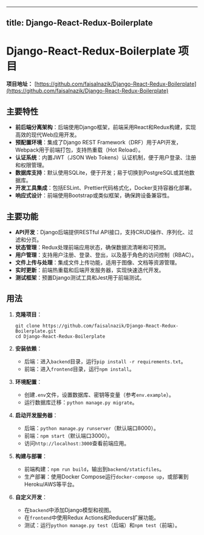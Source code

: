 
---
title: Django-React-Redux-Boilerplate
---

# Django-React-Redux-Boilerplate 项目

**项目地址：** [https://github.com/faisalnazik/Django-React-Redux-Boilerplate](https://github.com/faisalnazik/Django-React-Redux-Boilerplate)

## 主要特性
- **前后端分离架构**：后端使用Django框架，前端采用React和Redux构建，实现高效的现代Web应用开发。
- **预配置环境**：集成了Django REST Framework（DRF）用于API开发，Webpack用于前端打包，支持热重载（Hot Reload）。
- **认证系统**：内置JWT（JSON Web Tokens）认证机制，便于用户登录、注册和权限管理。
- **数据库支持**：默认使用SQLite，便于开发；易于切换到PostgreSQL或其他数据库。
- **开发工具集成**：包括ESLint、Prettier代码格式化，Docker支持容器化部署。
- **响应式设计**：前端使用Bootstrap或类似框架，确保跨设备兼容性。

## 主要功能
- **API开发**：Django后端提供RESTful API接口，支持CRUD操作、序列化、过滤和分页。
- **状态管理**：Redux处理前端应用状态，确保数据流清晰和可预测。
- **用户管理**：支持用户注册、登录、登出，以及基于角色的访问控制（RBAC）。
- **文件上传与处理**：集成文件上传功能，适用于图像、文档等资源管理。
- **实时更新**：前端热重载和后端开发服务器，实现快速迭代开发。
- **测试框架**：预置Django测试工具和Jest用于前端测试。

## 用法
1. **克隆项目**：
   ```
   git clone https://github.com/faisalnazik/Django-React-Redux-Boilerplate.git
   cd Django-React-Redux-Boilerplate
   ```

2. **安装依赖**：
   - 后端：进入`backend`目录，运行`pip install -r requirements.txt`。
   - 前端：进入`frontend`目录，运行`npm install`。

3. **环境配置**：
   - 创建`.env`文件，设置数据库、密钥等变量（参考`env.example`）。
   - 运行数据库迁移：`python manage.py migrate`。

4. **启动开发服务器**：
   - 后端：`python manage.py runserver`（默认端口8000）。
   - 前端：`npm start`（默认端口3000）。
   - 访问`http://localhost:3000`查看前端应用。

5. **构建与部署**：
   - 前端构建：`npm run build`，输出到`backend/staticfiles`。
   - 生产部署：使用Docker Compose运行`docker-compose up`，或部署到Heroku/AWS等平台。

6. **自定义开发**：
   - 在`backend`中添加Django模型和视图。
   - 在`frontend`中使用Redux Actions和Reducers扩展功能。
   - 测试：运行`python manage.py test`（后端）和`npm test`（前端）。